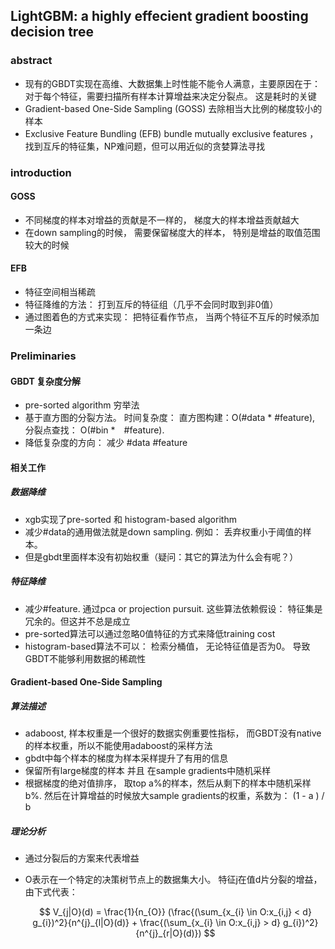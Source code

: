 ## LightGBM: a highly effecient gradient boosting decision tree

### abstract
- 现有的GBDT实现在高维、大数据集上时性能不能令人满意，主要原因在于： 对于每个特征，需要扫描所有样本计算增益来决定分裂点。 这是耗时的关键
- Gradient-based One-Side Sampling (GOSS) 去除相当大比例的梯度较小的样本
- Exclusive Feature Bundling  (EFB) bundle mutually exclusive features ， 找到互斥的特征集，NP难问题，但可以用近似的贪婪算法寻找

### introduction
#### GOSS
- 不同梯度的样本对增益的贡献是不一样的， 梯度大的样本增益贡献越大
- 在down sampling的时候， 需要保留梯度大的样本， 特别是增益的取值范围较大的时候
#### EFB
- 特征空间相当稀疏
- 特征降维的方法： 打到互斥的特征组（几乎不会同时取到非0值）
- 通过图着色的方式来实现： 把特征看作节点， 当两个特征不互斥的时候添加一条边

### Preliminaries
#### GBDT 复杂度分解
- pre-sorted algorithm 穷举法
- 基于直方图的分裂方法。 时间复杂度： 直方图构建：O(#data * #feature), 分裂点查找： O(#bin *　#feature).
- 降低复杂度的方向： 减少 #data #feature

#### 相关工作
##### 数据降维
- xgb实现了pre-sorted 和 histogram-based algorithm
- 减少#data的通用做法就是down sampling.  例如： 丢弃权重小于阈值的样本。
- 但是gbdt里面样本没有初始权重（疑问：其它的算法为什么会有呢？）
##### 特征降维
- 减少#feature. 通过pca or projection pursuit. 这些算法依赖假设： 特征集是冗余的。但这并不总是成立
- pre-sorted算法可以通过忽略0值特征的方式来降低training cost
- histogram-based算法不可以： 检索分桶值， 无论特征值是否为0。 导致GBDT不能够利用数据的稀疏性
#### Gradient-based One-Side Sampling
##### 算法描述
- adaboost, 样本权重是一个很好的数据实例重要性指标， 而GBDT没有native的样本权重，所以不能使用adaboost的采样方法
- gbdt中每个样本的梯度为样本采样提升了有用的信息
- 保留所有large梯度的样本 并且  在sample gradients中随机采样
- 根据梯度的绝对值排序， 取top a%的样本，然后从剩下的样本中随机采样b%. 然后在计算增益的时候放大sample gradients的权重，系数为： (1 - a ) / b

##### 理论分析
- 通过分裂后的方案来代表增益
- O表示在一个特定的决策树节点上的数据集大小。 特征j在值d片分裂的增益，由下式代表：  

    $$ V_{j|O}(d) = \frac{1}{n_{O}} (\frac{(\sum_{x_{i} \in O:x_{i,j} < d} g_{i})^2}{n^{j}_{l|O}(d)} + \frac{(\sum_{x_{i} \in O:x_{i,j} > d} g_{i})^2}{n^{j}_{r|O}(d)}) $$

